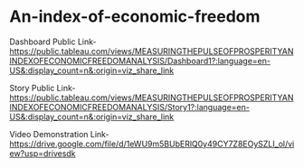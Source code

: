# An-index-of-economic-freedom


Dashboard Public Link-https://public.tableau.com/views/MEASURINGTHEPULSEOFPROSPERITYANINDEXOFECONOMICFREEDOMANALYSIS/Dashboard1?:language=en-US&:display_count=n&:origin=viz_share_link


Story Public Link-https://public.tableau.com/views/MEASURINGTHEPULSEOFPROSPERITYANINDEXOFECONOMICFREEDOMANALYSIS/Story1?:language=en-US&:display_count=n&:origin=viz_share_link


Video Demonstration Link-https://drive.google.com/file/d/1eWU9m5BUbERlQ0y49CY7Z8EOySZLI_ol/view?usp=drivesdk
